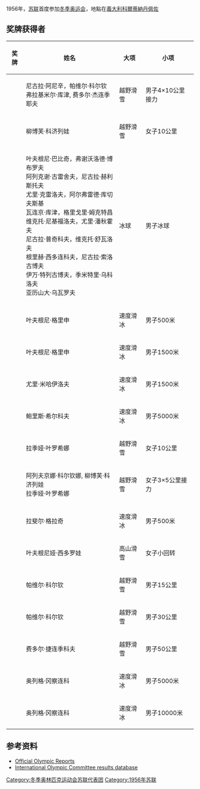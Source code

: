 1956年，[苏联](../Page/苏联.md "wikilink")首度参加[冬季奥运会](https://zh.wikipedia.org/wiki/冬季奥运会 "wikilink")，地點在[義大利](https://zh.wikipedia.org/wiki/義大利 "wikilink")[科爾蒂納丹佩佐](../Page/科爾蒂納丹佩佐.md "wikilink")

## 奖牌获得者

<table>
<thead>
<tr class="header">
<th><p>奖牌</p></th>
<th><p>姓名</p></th>
<th><p>大项</p></th>
<th><p>小项</p></th>
</tr>
</thead>
<tbody>
<tr class="odd">
<td></td>
<td><p>尼古拉·阿尼辛，帕维尔·科尔钦<br />
弗拉基米尔·库津, 费多尔·杰连季耶夫</p></td>
<td><p>越野滑雪</p></td>
<td><p>男子4×10公里接力</p></td>
</tr>
<tr class="even">
<td></td>
<td><p>柳博芙·科济列娃</p></td>
<td><p>越野滑雪</p></td>
<td><p>女子10公里</p></td>
</tr>
<tr class="odd">
<td></td>
<td><p>叶夫根尼·巴比奇，弗谢沃洛德·博布罗夫<br />
阿列克谢·古雷舍夫，尼古拉·赫利斯托夫<br />
尤里·克雷洛夫，阿尔弗雷德·库切夫斯基<br />
瓦连京·库津，格里戈里·姆克特昌<br />
维克托·尼基福洛夫，尤里·潘秋霍夫<br />
尼古拉·普奇科夫，维克托·舒瓦洛夫<br />
根里赫·西多连科夫，尼古拉·索洛古博夫<br />
伊万·特列古博夫，季米特里·乌科洛夫<br />
亚历山大·乌瓦罗夫</p></td>
<td><p>冰球</p></td>
<td><p>男子冰球</p></td>
</tr>
<tr class="even">
<td></td>
<td><p>叶夫根尼·格里申</p></td>
<td><p>速度滑冰</p></td>
<td><p>男子500米</p></td>
</tr>
<tr class="odd">
<td></td>
<td><p>叶夫根尼·格里申</p></td>
<td><p>速度滑冰</p></td>
<td><p>男子1500米</p></td>
</tr>
<tr class="even">
<td></td>
<td><p>尤里·米哈伊洛夫</p></td>
<td><p>速度滑冰</p></td>
<td><p>男子1500米</p></td>
</tr>
<tr class="odd">
<td></td>
<td><p>鲍里斯·希尔科夫</p></td>
<td><p>速度滑冰</p></td>
<td><p>男子5000米</p></td>
</tr>
<tr class="even">
<td></td>
<td><p>拉季娅·叶罗希娜</p></td>
<td><p>越野滑雪</p></td>
<td><p>女子10公里</p></td>
</tr>
<tr class="odd">
<td></td>
<td><p>阿列夫京娜·科尔钦娜, 柳博芙·科济列娃<br />
拉季娅·叶罗希娜</p></td>
<td><p>越野滑雪</p></td>
<td><p>女子3×5公里接力</p></td>
</tr>
<tr class="even">
<td></td>
<td><p>拉斐尔·格拉奇</p></td>
<td><p>速度滑冰</p></td>
<td><p>男子500米</p></td>
</tr>
<tr class="odd">
<td></td>
<td><p>叶夫根尼娅·西多罗娃</p></td>
<td><p>高山滑雪</p></td>
<td><p>女子小回转</p></td>
</tr>
<tr class="even">
<td></td>
<td><p>帕维尔·科尔钦</p></td>
<td><p>越野滑雪</p></td>
<td><p>男子15公里</p></td>
</tr>
<tr class="odd">
<td></td>
<td><p>帕维尔·科尔钦</p></td>
<td><p>越野滑雪</p></td>
<td><p>男子30公里</p></td>
</tr>
<tr class="even">
<td></td>
<td><p>费多尔·捷连季科夫</p></td>
<td><p>越野滑雪</p></td>
<td><p>男子50公里</p></td>
</tr>
<tr class="odd">
<td></td>
<td><p>奥列格·冈察连科</p></td>
<td><p>速度滑冰</p></td>
<td><p>男子5000米</p></td>
</tr>
<tr class="even">
<td></td>
<td><p>奥列格·冈察连科</p></td>
<td><p>速度滑冰</p></td>
<td><p>男子10000米</p></td>
</tr>
</tbody>
</table>

## 参考资料

  - [Official Olympic Reports](https://www.webcitation.org/65yhnGxmi?url=http://www.aafla.org/5va/reports_frmst.htm)
  - [International Olympic Committee results database](http://www.olympic.org/uk/athletes/results/search_r_uk.asp)

[Category:冬季奥林匹克运动会苏联代表团](https://zh.wikipedia.org/wiki/Category:冬季奥林匹克运动会苏联代表团 "wikilink") [Category:1956年苏联](https://zh.wikipedia.org/wiki/Category:1956年苏联 "wikilink")